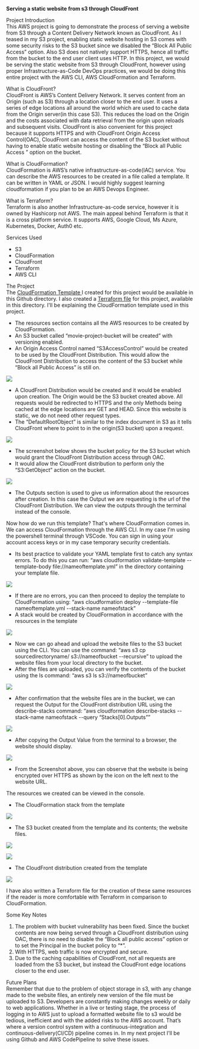 **Serving a static website from s3 through CloudFront**

Project Introduction  
This AWS project is going to demonstrate the process of serving a website from S3 through a Content Delivery Network known as CloudFront. As I teased in my S3 project, enabling static website hosting in S3 comes with some security risks to the S3 bucket since we disabled the “Block All Public Access” option. Also S3 does not natively support HTTPS, hence all traffic from the bucket to the end user client uses HTTP. In this project, we would be serving the static website from S3 through CloudFront, however using proper Infrastructure-as-Code DevOps practices, we would be doing this entire project with the AWS CLI, AWS CloudFormation and Terraform.

What is CloudFront?  
CloudFront is AWS’s Content Delivery Network. It serves content from an Origin (such as S3) through a location closer to the end user. It uses a series of edge locations all around the world which are used to cache data from the Origin server(in this case S3). This reduces the load on the Origin and the costs associated with data retrieval from the origin upon reloads and subsequent visits. CloudFront is also convenient for this project because it supports HTTPS and with CloudFront Origin Access Control(OAC), CloudFront can access the content of the S3 bucket without having to enable static website hosting or disabling the “Block all Public Access ” option on the bucket.

What is CloudFormation?  
CloudFormation is AWS’s native infrastructure-as-code(IAC) service. You can describe the AWS resources to be created in a file called a template. It can be written in YAML or JSON. I would highly suggest learning cloudformation if you plan to be an AWS Devops Engineer.

What is Terraform?  
Terraform is also another Infrastructure-as-code service, however it is owned by Hashicorp not AWS. The main appeal behind Terraform is that it is a cross platform service. It supports AWS, Google Cloud, Ms Azure, Kubernetes, Docker, Auth0 etc.

Services Used
- S3
- CloudFormation
- CloudFront
- Terraform
- AWS CLI

The Project  
The [CloudFormation Template ](https://github.com/KimAdrian1/AWSProjects/blob/main/S3%20and%20CloudFront/S3andCloudfFront.yml) I created for this project would be available in this Github directory. I also created a [Terraform file](https://github.com/KimAdrian1/AWSProjects/blob/main/S3%20and%20CloudFront/S3andCloudFront.tf) for this project, available in this directory. I'll be explaining the CloudFormation template used in this project.

- The resources section contains all the AWS resources to be created by CloudFormation.
- An S3 bucket called “movie-project-bucket will be created” with versioning enabled.
- An Origin Access Control named “S3AccessControl” would be created to be used by the CloudFront Distribution. This would allow the CloudFront Distribution to access the content of the S3 bucket while “Block all Public Access” is still on.

![](./images/image6.png)

- A CloudFront Distribution would be created and it would be enabled upon creation. The Origin would be the S3 bucket created above. All requests would be redirected to HTTPS and the only Methods being cached at the edge locations are GET and HEAD. Since this website is static, we do not need other request types.
- The “DefaultRootObject” is similar to the index document in S3 as it tells CloudFront where to point to in the origin(S3 bucket) upon a request.

![](./images/image12.png)

- The screenshot below shows the bucket policy for the S3 bucket which would grant the CloudFront Distribution access through OAC.
- It would allow the CloudFront distribution to perform only the “S3:GetObject” action on the bucket.

![](./images/image1.png)

- The Outputs section is used to give us information about the resources after creation. In this case the Output we are requesting is the url of the CloudFront Distribution. We can view the outputs through the terminal instead of the console.

Now how do we run this template? That's where CloudFormation comes in. We can access CloudFormation through the AWS CLI. In my case I'm using the powershell terminal through VSCode. You can sign in using your account access keys or in my case temporary security credentials.

- Its best practice to validate your YAML template first to catch any syntax errors. To do this you can run: “aws cloudformation validate-template \--template-body file://nameoftemplate.yml” in the directory containing your template file.

![](./images/image10.png)

- If there are no errors, you can then proceed to deploy the template to CloudFormation using: “aws cloudformation deploy \--template-file nameoftemplate.yml \--stack-name nameofstack”
- A stack would be created by CloudFormation in accordance with the resources in the template

![](./images/image5.png)

- Now we can go ahead and upload the website files to the S3 bucket using the CLI. You can use the command: “aws s3 cp sourcedirectoryname/ s3://nameofbucket \--recursive” to upload the website files from your local directory to the bucket.
- After the files are uploaded, you can verify the contents of the bucket using the ls command: “aws s3 ls s3://nameofbucket”

![](./images/image11.png)

- After confirmation that the website files are in the bucket, we can request the Output for the CloudFront distribution URL using the describe-stacks command: “aws cloudformation describe-stacks \--stack-name nameofstack \--query “Stacks\[0\].Outputs””

![](./images/image3.png)

- After copying the Output Value from the terminal to a browser, the website should display.

![](./images/image7.png)

- From the Screenshot above, you can observe that the website is being encrypted over HTTPS as shown by the icon on the left next to the website URL.

The resources we created can be viewed in the console.

- The CloudFormation stack from the template

![](./images/image4.png)

- The S3 bucket created from the template and its contents; the website files.

![](./images/image2.png)

![](./images/image9.png)

- The CloudFront distribution created from the template

![](./images/image8.png)

I have also written a Terraform file for the creation of these same resources if the reader is more comfortable with Terraform in comparison to CloudFormation.

Some Key Notes

1. The problem with bucket vulnerability has been fixed. Since the bucket contents are now being served through a CloudFront distribution using OAC, there is no need to disable the “Block all public access” option or to set the Principal in the bucket policy to “\*”.
2. With HTTPS, web traffic is now encrypted and secure.
3. Due to the caching capabilities of CloudFront, not all requests are loaded from the S3 bucket, but instead the CloudFront edge locations closer to the end user.

Future Plans  
Remember that due to the problem of object storage in s3, with any change made to the website files, an entirely new version of the file must be uploaded to S3. Developers are constantly making changes weekly or daily to web applications. Whether in a live or testing stage, the process of logging in to AWS just to upload a formatted website file to s3 would be tedious, inefficient and with the added risks to the AWS account. That’s where a version control system with a continuous-integration and continuous-delivery(CI/CD) pipeline comes in. In my next project I'll be using Github and AWS CodePipeline to solve these issues.
